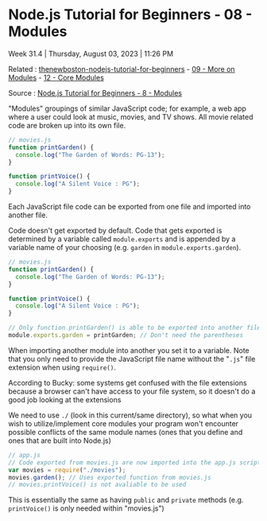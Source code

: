 # Node.js Tutorial for Beginners - 08 - Modules

Week 31.4 | Thursday, August 03, 2023 | 11:26 PM

Related : [thenewboston-nodejs-tutorial-for-beginners](thenewboston-nodejs-tutorial-for-beginners.md) - [09 - More on Modules](09%20-%20More%20on%20Modules.md) - [12 - Core Modules](12%20-%20Core%20Modules.md)

Source : [Node.js Tutorial for Beginners - 8 - Modules](https://www.youtube.com/watch?v=9JhvjhZLsEw&list=PL6gx4Cwl9DGBMdkKFn3HasZnnAqVjzHn_&index=8)

"Modules" groupings of similar JavaScript code; for example, a web app where a user could
look at music, movies, and TV shows. All movie related code are broken up into its own file.

```js
// movies.js
function printGarden() {
  console.log("The Garden of Words: PG-13");
}

function printVoice() {
  console.log("A Silent Voice : PG");
}
```

Each JavaScript file code can be exported from one file and imported into another file.

Code doesn't get exported by default. Code that gets exported is determined by a variable
called `module.exports` and is appended by a variable name of your choosing (e.g. `garden` in
`module.exports.garden`).

```js
// movies.js
function printGarden() {
  console.log("The Garden of Words: PG-13");
}

function printVoice() {
  console.log("A Silent Voice : PG");
}

// Only function printGarden() is able to be exported into another file
module.exports.garden = printGarden; // Don't need the parentheses
```

When importing another module into another you set it to a variable. Note that you only
need to provide the JavaScript file name without the "`.js`" file extension when using
`require()`.

According to Bucky: some systems get confused with the file extensions because a browser
can't have access to your file system, so it doesn't do a good job looking at the extensions

We need to use `./` (look in this current/same directory), so what when you wish to
utilize/implement core modules your program won't encounter possible conflicts of
the same module names (ones that you define and ones that are built into Node.js)

```js
// app.js
// Code exported from movies.js are now imported into the app.js script
var movies = require("./movies");
movies.garden(); // Uses exported function from movies.js
// movies.printVoice() is not avaliable to be used
```

This is essentially the same as having `public` and `private` methods (e.g. `printVoice()` is only
needed within "movies.js")

